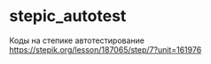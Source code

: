 # stepic_autotest
Коды на степике автотестирование
https://stepik.org/lesson/187065/step/7?unit=161976
